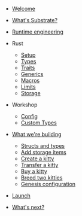 <!-- docs/_sidebar.md -->

* [Welcome](/)
* [What's Substrate?](collectables-workshop/substrate.md)
* [Runtime engineering](collectables-workshop/0-runtime-engineering.md)
* Rust
	* [Setup](core/setup.md)
	* [Types](core/types.md)
	* [Traits](core/traits.md)
	* [Generics](core/generics.md)
	* [Macros](core/macros.md)
	* [Limits](core/limits.md)
	* [Storage](core/storage.md)
* Workshop
	* [Config](workshop/config.md)
	* [Custom Types](workshop/custom-types.md)
* [What we're building](collectables-workshop/1-specs.md)
	* [Structs and types](archive/4-structs-and-types.md)
	* [Add storage items](collectables-workshop/5-add-storage.md)
	* [Create a kitty](collectables-workshop/6-create-kitty.md)
	* [Transfer a kitty](collectables-workshop/7-transfer.md)
	* [Buy a kitty](collectables-workshop/9-buy-kitty.md)
	* [Breed two kitties](collectables-workshop/8-breed-kitty.md)
	* [Genesis configuration](collectables-workshop/10-runtime-and-genesis-config.md)

* [Launch](collectables-workshop/11-launch.md)
* [What's next?](collectables-workshop/12-whats-next.md)
